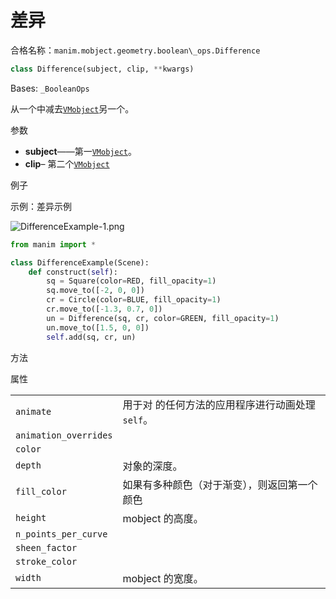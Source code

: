 # 差异

合格名称：`manim.mobject.geometry.boolean\_ops.Difference`

```py
class Difference(subject, clip, **kwargs)
```

Bases: `_BooleanOps`

从一个中减去[`VMobject`]()另一个。

参数

- **subject**——第一[`VMobject`]()。
- **clip**– 第二个[`VMobject`]()

例子

示例：差异示例

![DifferenceExample-1.png](../static/DifferenceExample-1.png)

```py
from manim import *

class DifferenceExample(Scene):
    def construct(self):
        sq = Square(color=RED, fill_opacity=1)
        sq.move_to([-2, 0, 0])
        cr = Circle(color=BLUE, fill_opacity=1)
        cr.move_to([-1.3, 0.7, 0])
        un = Difference(sq, cr, color=GREEN, fill_opacity=1)
        un.move_to([1.5, 0, 0])
        self.add(sq, cr, un)
```

方法



属性

|||
|-|-|
`animate`|用于对 的任何方法的应用程序进行动画处理`self`。
`animation_overrides`|
`color`|
`depth`|对象的深度。
`fill_color`|如果有多种颜色（对于渐变），则返回第一个颜色
`height`|mobject 的高度。
`n_points_per_curve`|
`sheen_factor`|
`stroke_color`|
`width`|mobject 的宽度。
